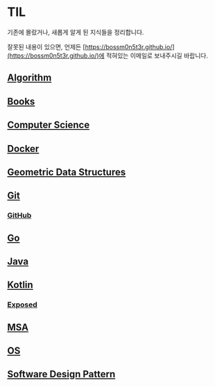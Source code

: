 # TIL

기존에 몰랐거나, 새롭게 알게 된 지식들을 정리합니다.

잘못된 내용이 있으면, 언제든 [https://bossm0n5t3r.github.io/](https://bossm0n5t3r.github.io/)에 적혀있는 이메일로 보내주시길 바랍니다.

## [Algorithm](./Algorithm/README.md)

## [Books](./Books/README.md)

## [Computer Science](./ComputerScience/README.md)

## [Docker](./Docker/README.md)

## [Geometric Data Structures](./GeometricDataStructures/README.md)

## [Git](./Git/README.md)

### [GitHub](./Git/GitHub/README.md)

## [Go](./Go/README.md)

## [Java](./Java/README.md)

## [Kotlin](./Kotlin/README.md)

### [Exposed](./Kotlin/Exposed/README.md)

## [MSA](./MSA/README.md)

## [OS](./OS/README.md)

## [Software Design Pattern](./SoftwareDesignPattern/README.md)
